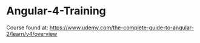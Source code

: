 # Angular-4-Training
Course found at: https://www.udemy.com/the-complete-guide-to-angular-2/learn/v4/overview
